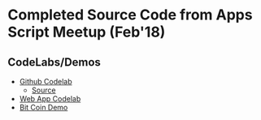 # Completed Source Code from Apps Script Meetup (Feb'18)

## CodeLabs/Demos
* [Github Codelab](https://github.com/arjun-rao/apps-script-github)
	* [Source](https://github.com/arjun-rao/talks/tree/master/gdg-blr-feb-2018/github-commits)
* [Web App Codelab](https://github.com/arjun-rao/apps-script-web)
* [Bit Coin Demo](https://github.com/arjun-rao/talks/tree/master/gdg-blr-feb-2018/bitcoin-tracker)

